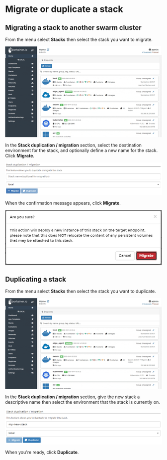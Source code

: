 # Migrate or duplicate a stack

## Migrating a stack to another swarm cluster

From the menu select **Stacks** then select the stack you want to migrate.

![](../../../.gitbook/assets/be-stacks-edit-1.gif)

In the **Stack duplication / migration** section, select the destination environment for the stack, and optionally define a new name for the stack. Click **Migrate**.

![](../../../.gitbook/assets/stacks-migrate-2.png)

When the confirmation message appears, click **Migrate**.

![](../../../.gitbook/assets/stacks-migrate-3.png)

## Duplicating a stack

From the menu select **Stacks** then select the stack you want to duplicate.

![](../../../.gitbook/assets/be-stacks-edit-1.gif)

In the **Stack duplication / migration** section, give the new stack a descriptive name then select the environment that the stack is currently on.

![](../../../.gitbook/assets/stacks-migrate-5.png)

When you're ready, click **Duplicate**.

